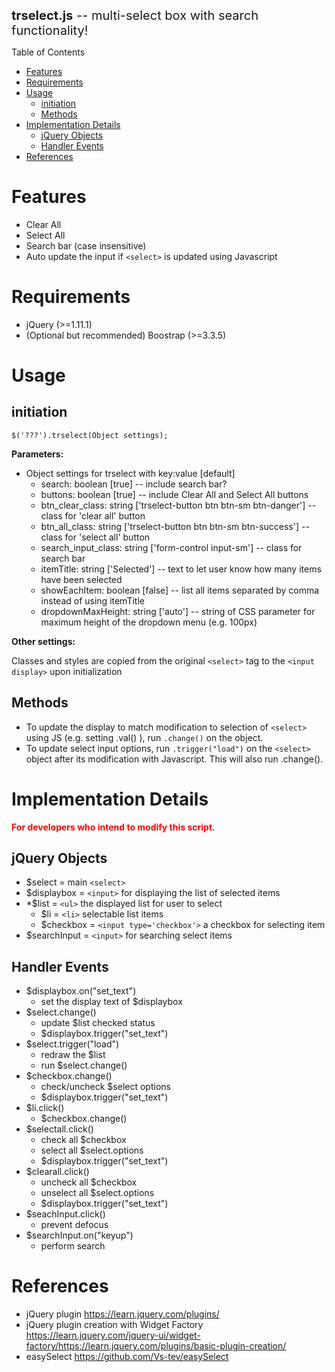 <span style="font-size:20px"><b>trselect.js</b> -- multi-select box with search functionality!</span>

Table of Contents
- [Features](#features)
- [Requirements](#requirements)
- [Usage](#usage)
  - [initiation](#initiation)
  - [Methods](#methods)
- [Implementation Details](#implementation-details)
  - [jQuery Objects](#jquery-objects)
  - [Handler Events](#handler-events)
- [References](#references)


# Features

* Clear All
* Select All
* Search bar (case insensitive)
* Auto update the input if `<select>` is updated using Javascript


# Requirements

* jQuery (>=1.11.1)
* (Optional but recommended) Boostrap (>=3.3.5)


# Usage

## initiation

```JS
$('???').trselect(Object settings);
```

**Parameters:**

* Object settings for trselect with key:value [default]
  * search: boolean [true] -- include search bar?
  * buttons: boolean [true] -- include Clear All and Select All buttons
  * btn_clear_class: string ['trselect-button btn btn-sm btn-danger'] -- class for 'clear all' button
  * btn_all_class: string ['trselect-button btn btn-sm btn-success'] -- class for 'select all' button
  * search_input_class: string ['form-control input-sm'] -- class for search bar
  * itemTitle: string ['Selected'] -- text to let user know how many items have been selected
  * showEachItem: boolean [false] -- list all items separated by comma instead of using itemTitle
  * dropdownMaxHeight: string ['auto'] -- string of CSS parameter for maximum height of the dropdown menu (e.g. 100px)

**Other settings:**

Classes and styles are copied from the original `<select>` tag to the `<input display>`  upon initialization

## Methods

* To update the display to match modification to selection of `<select>` using JS (e.g. setting .val() ), run `.change()` on the object.
* To update select input options, run `.trigger("load")` on the `<select>` object after its modification with Javascript. This will also run .change().

# Implementation Details

<b style="color:red;">For developers who intend to modify this script.</b>

## jQuery Objects

* $select = main `<select>`
* $displaybox = `<input>` for displaying the list of selected items
* *$list = `<ul>` the displayed list for user to select
  * $li = `<li>` selectable list items
  * $checkbox = `<input type='checkbox'>` a checkbox for selecting item
* $searchInput = `<input>` for searching select items

## Handler Events

* $displaybox.on("set_text")
  * set the display text of $displaybox
* $select.change()
  * update $list checked status
  * $displaybox.trigger("set_text")
* $select.trigger("load")
  * redraw the $list
  * run $select.change()
* $checkbox.change()
  * check/uncheck $select options
  * $displaybox.trigger("set_text")
*  $li.click()
   * $checkbox.change()
* $selectall.click()
  * check all $checkbox
  * select all $select.options
  * $displaybox.trigger("set_text")
* $clearall.click()
  * uncheck all $checkbox
  * unselect all $select.options
  * $displaybox.trigger("set_text")
* $seachInput.click()
  * prevent defocus
* $searchInput.on("keyup")
  * perform search

# References

* jQuery plugin https://learn.jquery.com/plugins/
* jQuery plugin creation with Widget Factory https://learn.jquery.com/jquery-ui/widget-factory/https://learn.jquery.com/plugins/basic-plugin-creation/
* easySelect https://github.com/Vs-tev/easySelect
